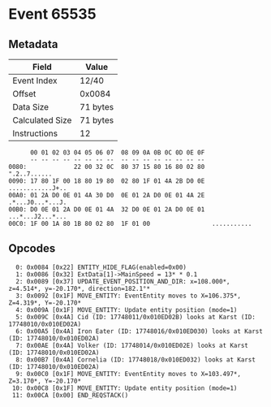 # Event 65535

## Metadata

| Field           | Value    |
|-----------------|----------|
| Event Index     | 12/40    |
| Offset          | 0x0084   |
| Data Size       | 71 bytes |
| Calculated Size | 71 bytes |
| Instructions    | 12       |

```
      00 01 02 03 04 05 06 07  08 09 0A 0B 0C 0D 0E 0F
      -- -- -- -- -- -- -- --  -- -- -- -- -- -- -- --
0080:             22 00 32 0C  80 37 15 80 16 80 02 80      ".2..7......
0090: 17 80 1F 00 18 80 19 80  02 80 1F 01 4A 2B D0 0E  ............J+..
00A0: 01 2A D0 0E 01 4A 30 D0  0E 01 2A D0 0E 01 4A 2E  .*...J0...*...J.
00B0: D0 0E 01 2A D0 0E 01 4A  32 D0 0E 01 2A D0 0E 01  ...*...J2...*...
00C0: 1F 00 1A 80 1B 80 02 80  1F 01 00                 ...........     
```

## Opcodes

```
  0: 0x0084 [0x22] ENTITY_HIDE_FLAG(enabled=0x00)
  1: 0x0086 [0x32] ExtData[1]->MainSpeed = 13* * 0.1
  2: 0x0089 [0x37] UPDATE_EVENT_POSITION_AND_DIR: x=108.000*, z=4.514*, y=-20.170*, direction=182.1°*
  3: 0x0092 [0x1F] MOVE_ENTITY: EventEntity moves to X=106.375*, Z=4.319*, Y=-20.170*
  4: 0x009A [0x1F] MOVE_ENTITY: Update entity position (mode=1)
  5: 0x009C [0x4A] Cid (ID: 17748011/0x010ED02B) looks at Karst (ID: 17748010/0x010ED02A)
  6: 0x00A5 [0x4A] Iron Eater (ID: 17748016/0x010ED030) looks at Karst (ID: 17748010/0x010ED02A)
  7: 0x00AE [0x4A] Volker (ID: 17748014/0x010ED02E) looks at Karst (ID: 17748010/0x010ED02A)
  8: 0x00B7 [0x4A] Cornelia (ID: 17748018/0x010ED032) looks at Karst (ID: 17748010/0x010ED02A)
  9: 0x00C0 [0x1F] MOVE_ENTITY: EventEntity moves to X=103.497*, Z=3.170*, Y=-20.170*
 10: 0x00C8 [0x1F] MOVE_ENTITY: Update entity position (mode=1)
 11: 0x00CA [0x00] END_REQSTACK()
```
